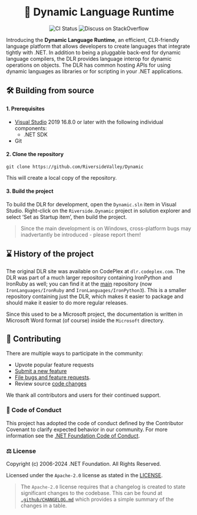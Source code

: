 <h1 align="center"> 🌆 Dynamic Language Runtime</h1>

<p align="center">
  <a style="text-decoration:none" href="https://github.com/RiversideValley/Dynamic/actions/workflows/ci.yml">
    <img src="https://github.com/RiversideValley/Dynamic/actions/workflows/ci.yml/badge.svg" alt="CI Status" /></a>
  <!--<a style="text-decoration:none" href="https://nuget.org/packages/Riverside.Dynamic">
    <img src="https://img.shields.io/nuget/v/Riverside.Dynamic.svg" alt="NuGet" /></a>-->
  <a style="text-decoration:none" href="http://stackoverflow.com/questions/tagged/dynamic-language-runtime">
    <img src="https://img.shields.io/stackexchange/stackoverflow/t/dynamic-language-runtime?logo=dotnet&label=StackOverflow" alt="Discuss on StackOverflow" /></a>
</p>

Introducing the **Dynamic Language Runtime**, an efficient, CLR-friendly language platform that allows developers to create languages that integrate tightly with .NET.
In addition to being a pluggable back-end for dynamic language compilers, the DLR provides language interop for dynamic operations on objects. The DLR has common hosting APIs for using dynamic languages as libraries or for scripting in your .NET applications.

## 🛠️ Building from source

#### 1. Prerequisites

- [Visual Studio](https://visualstudio.microsoft.com/vs/) 2019 16.8.0 or later with the following individual components:
    - .NET SDK 
- Git

#### 2. Clone the repository

```
git clone https://github.com/RiversideValley/Dynamic
```

This will create a local copy of the repository.

#### 3. Build the project

To build the DLR for development, open the `Dynamic.sln` item in Visual Studio. Right-click on the `Riverside.Dynamic` project in solution explorer and select ‘Set as Startup item’, then build the project.

> Since the main development is on Windows, cross-platform bugs may inadvertantly be introduced - please report them!

## ⌛ History of the project

The original DLR site was available on CodePlex at `dlr.codeplex.com`. The DLR was part of a much larger repository containing IronPython and IronRuby as well; you can find it at the [main](https://github.com/IronLanguages/main) repository (now `IronLanguages/IronRuby` and `IronLanguages/IronPython3`).
This is a smaller repository containing just the DLR, which makes it easier to package and should make it easier to do more regular releases.

Since this used to be a Microsoft project, the documentation is written in Microsoft Word format (of course) inside the `Microsoft` directory.

## 🙋 Contributing

There are multiple ways to participate in the community:

- Upvote popular feature requests
- [Submit a new feature](https://github.com/RiversideValley/Dynamic/pulls)
- [File bugs and feature requests](https://github.com/RiversideValley/Dynamic/issues/new/choose).
- Review source [code changes](https://github.com/RiversideValley/Dynamic/commits)

We thank all contributors and users for their continued support.

### 🤗 Code of Conduct

This project has adopted the code of conduct defined by the Contributor Covenant to clarify expected behavior in our community.
For more information see the [.NET Foundation Code of Conduct](https://dotnetfoundation.org/code-of-conduct). 

### ⚖️ License

Copyright (c) 2006-2024 .NET Foundation. All Rights Reserved.

Licensed under the `Apache-2.0` license as stated in the [LICENSE](https://github.com/RiversideValley/Dynamic/blob/ec74320579aca1d02013d2294253263e848f448b/LICENSE.md).

> The `Apache-2.0` license requires that a changelog is created to state significant changes to the codebase. This can be found at [`.github/CHANGELOG.md`](https://github.com/RiversideValley/Dynamic/blob/HEAD/.github/CHANGELOG.md) which provides a simple summary of the changes in a table.
